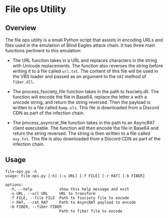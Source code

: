 # File ops Utility

## Overview

The file ops utility is a small Python script that assists in encoding URLs and files used in the emulation of Blind Eagles attack chain. It has three main functions pertinent to this emulation:

* The URL function takes in a URL and replaces characters in the string with Unicode replacements. The function also reverses the string before writing it to a file called `url.txt`. The content of this file will be used in the VBS loader and passed as an argument to the `VAI` method of `fiber.dll`.

* The process_fsociety_file function takes in the path to fsociety.dll. The function will encode the file in Base64, replace the letter `A` with a unicode string, and return the string reversed. Then the payload is written to a file called `Rump.xls`. This file is downloaded from a Discord CDN as part of the infection chain.

* The process_asyncrat_file function takes in the path to an AsyncRAT client executable. The function will then encode the file in Base64 and return the string reversed. The string is then written to a file called `asy.txt`. This file is also downloaded from a Discord CDN as part of the infection chain.

## Usage

```
file-ops.py -h
usage: file-ops.py [-h] [-u URL] [-f FILE] [-r RAT] [-b FIBER]

options:
  -h, --help            show this help message and exit
  -u URL, --url URL     URL to transform
  -f FILE, --file FILE  Path to fsociety file to encode
  -r RAT, --rat RAT     Path to AsyncRAT payload to encode
  -b FIBER, --fiber FIBER
                        Path to fiber file to encode
```

